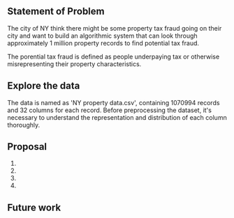 
## Statement of Problem
The city of NY think there might be some property tax fraud going on their city and want to build an algorithmic system that can look through approximately 1 million property records to find potential tax fraud.

The porential tax fraud is defined as people underpaying tax or otherwise misrepresenting their property characteristics.
## Explore the data
The data is named as 'NY property data.csv', containing 1070994 records and 32 columns for each record.
Before preprocessing the dataset, it's necessary to understand the representation and distribution of each column thoroughly.

## Proposal
1.
2.
3.
4.
## Future work